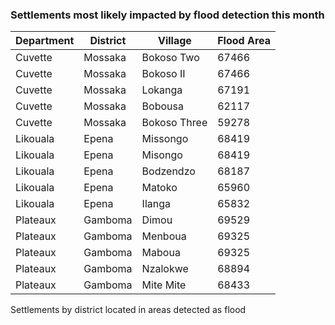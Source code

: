### Settlements most likely impacted by flood detection this month

Department  |  District |  Village  |  Flood Area 
---|---|---|---
Cuvette  |  Mossaka  |  Bokoso Two  |  67466  
Cuvette  |  Mossaka  |  Bokoso II  |  67466  
Cuvette  |  Mossaka  |  Lokanga  |  67191  
Cuvette  |  Mossaka  |  Bobousa  |  62117  
Cuvette  |  Mossaka  |  Bokoso Three  |  59278  
Likouala  |  Epena  |  Missongo  |  68419  
Likouala  |  Epena  |  Misongo  |  68419  
Likouala  |  Epena  |  Bodzendzo  |  68187  
Likouala  |  Epena  |  Matoko  |  65960  
Likouala  |  Epena  |  Ilanga  |  65832  
Plateaux  |  Gamboma  |  Dimou  |  69529  
Plateaux  |  Gamboma  |  Menboua  |  69325  
Plateaux  |  Gamboma  |  Maboua  |  69325  
Plateaux  |  Gamboma  |  Nzalokwe  |  68894  
Plateaux  |  Gamboma  |  Mite Mite  |  68433  

Settlements by district located in areas detected as flood 